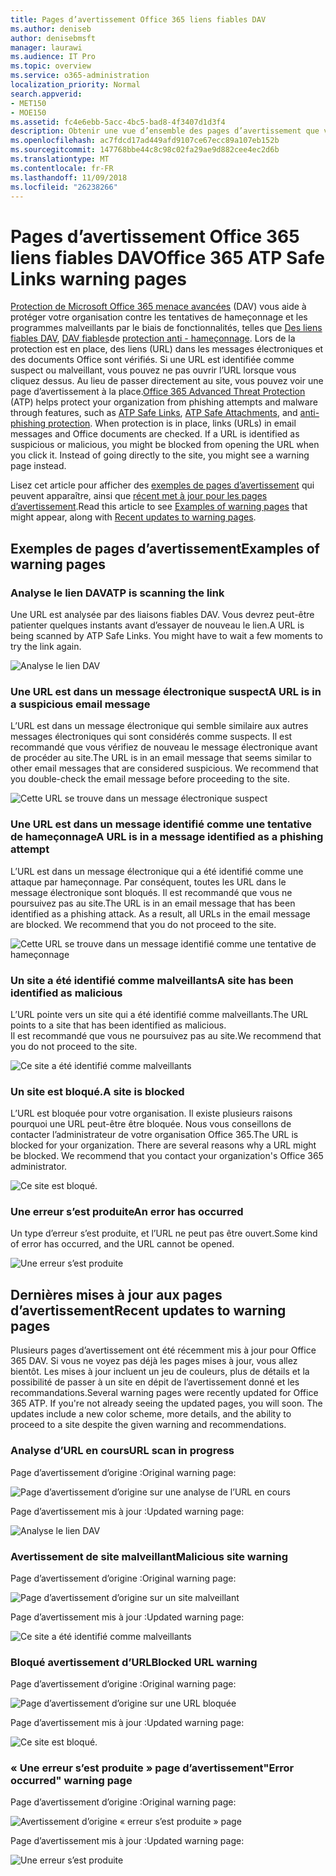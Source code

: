 ```yaml
---
title: Pages d’avertissement Office 365 liens fiables DAV
ms.author: deniseb
author: denisebmsft
manager: laurawi
ms.audience: IT Pro
ms.topic: overview
ms.service: o365-administration
localization_priority: Normal
search.appverid:
- MET150
- MOE150
ms.assetid: fc4e6ebb-5acc-4bc5-bad8-4f3407d1d3f4
description: Obtenir une vue d’ensemble des pages d’avertissement que vous pouvez voir lorsque Office 365 avancée protection contre les menaces est au travail.
ms.openlocfilehash: ac7fdcd17ad449afd9107ce67ecc89a107eb152b
ms.sourcegitcommit: 147768bbe44c8c98c02fa29ae9d882cee4ec2d6b
ms.translationtype: MT
ms.contentlocale: fr-FR
ms.lasthandoff: 11/09/2018
ms.locfileid: "26238266"
---
```

# <a name="office-365-atp-safe-links-warning-pages"></a><span data-ttu-id="7a992-103">Pages d’avertissement Office 365 liens fiables DAV</span><span class="sxs-lookup"><span data-stu-id="7a992-103">Office 365 ATP Safe Links warning pages</span></span>

<span data-ttu-id="7a992-p101">[Protection de Microsoft Office 365 menace avancées](office-365-atp.md) (DAV) vous aide à protéger votre organisation contre les tentatives de hameçonnage et les programmes malveillants par le biais de fonctionnalités, telles que [Des liens fiables DAV](atp-safe-links.md), [DAV fiables](atp-safe-attachments.md)de [protection anti - hameçonnage](anti-phishing-protection.md). Lors de la protection est en place, des liens (URL) dans les messages électroniques et des documents Office sont vérifiés. Si une URL est identifiée comme suspect ou malveillant, vous pouvez ne pas ouvrir l’URL lorsque vous cliquez dessus. Au lieu de passer directement au site, vous pouvez voir une page d’avertissement à la place.</span><span class="sxs-lookup"><span data-stu-id="7a992-p101">[Office 365 Advanced Threat Protection](office-365-atp.md) (ATP) helps protect your organization from phishing attempts and malware through features, such as [ATP Safe Links](atp-safe-links.md), [ATP Safe Attachments](atp-safe-attachments.md), and [anti-phishing protection](anti-phishing-protection.md). When protection is in place, links (URLs) in email messages and Office documents are checked. If a URL is identified as suspicious or malicious, you might be blocked from opening the URL when you click it. Instead of going directly to the site, you might see a warning page instead.</span></span> 
  
<span data-ttu-id="7a992-108">Lisez cet article pour afficher des [exemples de pages d’avertissement](atp-safe-links-warning-pages.md#examples) qui peuvent apparaître, ainsi que [récent met à jour pour les pages d’avertissement](atp-safe-links-warning-pages.md#updates).</span><span class="sxs-lookup"><span data-stu-id="7a992-108">Read this article to see [Examples of warning pages](atp-safe-links-warning-pages.md#examples) that might appear, along with [Recent updates to warning pages](atp-safe-links-warning-pages.md#updates).</span></span>
  
## <a name="examples-of-warning-pages"></a><span data-ttu-id="7a992-109">Exemples de pages d’avertissement</span><span class="sxs-lookup"><span data-stu-id="7a992-109">Examples of warning pages</span></span>

### <a name="atp-is-scanning-the-link"></a><span data-ttu-id="7a992-110">Analyse le lien DAV</span><span class="sxs-lookup"><span data-stu-id="7a992-110">ATP is scanning the link</span></span>

<span data-ttu-id="7a992-p102">Une URL est analysée par des liaisons fiables DAV. Vous devrez peut-être patienter quelques instants avant d’essayer de nouveau le lien.</span><span class="sxs-lookup"><span data-stu-id="7a992-p102">A URL is being scanned by ATP Safe Links. You might have to wait a few moments to try the link again.</span></span>

![Analyse le lien DAV](media/ee8dd5ed-6b91-4248-b054-12b719e8d0ed.png)

### <a name="a-url-is-in-a-suspicious-email-message"></a><span data-ttu-id="7a992-114">Une URL est dans un message électronique suspect</span><span class="sxs-lookup"><span data-stu-id="7a992-114">A URL is in a suspicious email message</span></span>

<span data-ttu-id="7a992-p103">L’URL est dans un message électronique qui semble similaire aux autres messages électroniques qui sont considérés comme suspects. Il est recommandé que vous vérifiez de nouveau le message électronique avant de procéder au site.</span><span class="sxs-lookup"><span data-stu-id="7a992-p103">The URL is in an email message that seems similar to other email messages that are considered suspicious. We recommend that you double-check the email message before proceeding to the site.</span></span>

![Cette URL se trouve dans un message électronique suspect](media/33f57923-23e3-4b0f-838b-6ad589ba897b.png)

### <a name="a-url-is-in-a-message-identified-as-a-phishing-attempt"></a><span data-ttu-id="7a992-118">Une URL est dans un message identifié comme une tentative de hameçonnage</span><span class="sxs-lookup"><span data-stu-id="7a992-118">A URL is in a message identified as a phishing attempt</span></span>

<span data-ttu-id="7a992-p104">L’URL est dans un message électronique qui a été identifié comme une attaque par hameçonnage. Par conséquent, toutes les URL dans le message électronique sont bloqués. Il est recommandé que vous ne poursuivez pas au site.</span><span class="sxs-lookup"><span data-stu-id="7a992-p104">The URL is in an email message that has been identified as a phishing attack. As a result, all URLs in the email message are blocked. We recommend that you do not proceed to the site.</span></span>

![Cette URL se trouve dans un message identifié comme une tentative de hameçonnage](media/6e544a28-0604-4821-aba6-d5a57bb917e5.png)

### <a name="a-site-has-been-identified-as-malicious"></a><span data-ttu-id="7a992-123">Un site a été identifié comme malveillants</span><span class="sxs-lookup"><span data-stu-id="7a992-123">A site has been identified as malicious</span></span>

<span data-ttu-id="7a992-124">L’URL pointe vers un site qui a été identifié comme malveillants.</span><span class="sxs-lookup"><span data-stu-id="7a992-124">The URL points to a site that has been identified as malicious.</span></span>  <br/> <span data-ttu-id="7a992-125">Il est recommandé que vous ne poursuivez pas au site.</span><span class="sxs-lookup"><span data-stu-id="7a992-125">We recommend that you do not proceed to the site.</span></span>

![Ce site a été identifié comme malveillants](media/058883c8-23f0-4672-9c1c-66b084796177.png)

### <a name="a-site-is-blocked"></a><span data-ttu-id="7a992-127">Un site est bloqué.</span><span class="sxs-lookup"><span data-stu-id="7a992-127">A site is blocked</span></span>

<span data-ttu-id="7a992-p105">L’URL est bloquée pour votre organisation. Il existe plusieurs raisons pourquoi une URL peut-être être bloquée. Nous vous conseillons de contacter l’administrateur de votre organisation Office 365.</span><span class="sxs-lookup"><span data-stu-id="7a992-p105">The URL is blocked for your organization. There are several reasons why a URL might be blocked. We recommend that you contact your organization's Office 365 administrator.</span></span>

![Ce site est bloqué.](media/6b4bda2d-a1e6-419e-8b10-588e83c3af3f.png)

### <a name="an-error-has-occurred"></a><span data-ttu-id="7a992-132">Une erreur s’est produite</span><span class="sxs-lookup"><span data-stu-id="7a992-132">An error has occurred</span></span>

<span data-ttu-id="7a992-133">Un type d’erreur s’est produite, et l’URL ne peut pas être ouvert.</span><span class="sxs-lookup"><span data-stu-id="7a992-133">Some kind of error has occurred, and the URL cannot be opened.</span></span>

![Une erreur s’est produite](media/2f7465a4-1cf4-4c1c-b7d4-3c07e4b795b4.png)

## <a name="recent-updates-to-warning-pages"></a><span data-ttu-id="7a992-135">Dernières mises à jour aux pages d’avertissement</span><span class="sxs-lookup"><span data-stu-id="7a992-135">Recent updates to warning pages</span></span>

<span data-ttu-id="7a992-p106">Plusieurs pages d’avertissement ont été récemment mis à jour pour Office 365 DAV. Si vous ne voyez pas déjà les pages mises à jour, vous allez bientôt. Les mises à jour incluent un jeu de couleurs, plus de détails et la possibilité de passer à un site en dépit de l’avertissement donné et les recommandations.</span><span class="sxs-lookup"><span data-stu-id="7a992-p106">Several warning pages were recently updated for Office 365 ATP. If you're not already seeing the updated pages, you will soon. The updates include a new color scheme, more details, and the ability to proceed to a site despite the given warning and recommendations.</span></span>

### <a name="url-scan-in-progress"></a><span data-ttu-id="7a992-139">Analyse d’URL en cours</span><span class="sxs-lookup"><span data-stu-id="7a992-139">URL scan in progress</span></span>

<span data-ttu-id="7a992-140">Page d’avertissement d’origine :</span><span class="sxs-lookup"><span data-stu-id="7a992-140">Original warning page:</span></span>

![Page d’avertissement d’origine sur une analyse de l’URL en cours](media/04368763-763f-43d6-94a4-a48291d36893.png)

<span data-ttu-id="7a992-142">Page d’avertissement mis à jour :</span><span class="sxs-lookup"><span data-stu-id="7a992-142">Updated warning page:</span></span>

![Analyse le lien DAV](media/ee8dd5ed-6b91-4248-b054-12b719e8d0ed.png)

### <a name="malicious-site-warning"></a><span data-ttu-id="7a992-144">Avertissement de site malveillant</span><span class="sxs-lookup"><span data-stu-id="7a992-144">Malicious site warning</span></span>

<span data-ttu-id="7a992-145">Page d’avertissement d’origine :</span><span class="sxs-lookup"><span data-stu-id="7a992-145">Original warning page:</span></span>

![Page d’avertissement d’origine sur un site malveillant](media/b9efda09-6dd8-46ef-82cb-56e4d538b8f5.png)

<span data-ttu-id="7a992-147">Page d’avertissement mis à jour :</span><span class="sxs-lookup"><span data-stu-id="7a992-147">Updated warning page:</span></span>

![Ce site a été identifié comme malveillants](media/058883c8-23f0-4672-9c1c-66b084796177.png)

### <a name="blocked-url-warning"></a><span data-ttu-id="7a992-149">Bloqué avertissement d’URL</span><span class="sxs-lookup"><span data-stu-id="7a992-149">Blocked URL warning</span></span>

<span data-ttu-id="7a992-150">Page d’avertissement d’origine :</span><span class="sxs-lookup"><span data-stu-id="7a992-150">Original warning page:</span></span>

![Page d’avertissement d’origine sur une URL bloquée](media/3d6ba028-30bf-45fc-958e-d3aad3defc83.png)

<span data-ttu-id="7a992-152">Page d’avertissement mis à jour :</span><span class="sxs-lookup"><span data-stu-id="7a992-152">Updated warning page:</span></span>

![Ce site est bloqué.](media/6b4bda2d-a1e6-419e-8b10-588e83c3af3f.png)

### <a name="error-occurred-warning-page"></a><span data-ttu-id="7a992-154">« Une erreur s’est produite » page d’avertissement</span><span class="sxs-lookup"><span data-stu-id="7a992-154">"Error occurred" warning page</span></span>

<span data-ttu-id="7a992-155">Page d’avertissement d’origine :</span><span class="sxs-lookup"><span data-stu-id="7a992-155">Original warning page:</span></span>

![Avertissement d’origine « erreur s’est produite » page](media/9aaa4383-2f23-48be-bdaa-8efbcb2acc70.png)

<span data-ttu-id="7a992-157">Page d’avertissement mis à jour :</span><span class="sxs-lookup"><span data-stu-id="7a992-157">Updated warning page:</span></span>

![Une erreur s’est produite](media/2f7465a4-1cf4-4c1c-b7d4-3c07e4b795b4.png)
   

